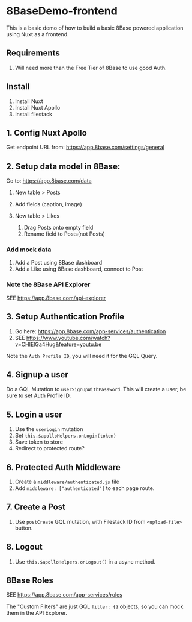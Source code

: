 # 8BaseDemo-frontend

This is a basic demo of how to build a basic 8Base powered application using Nuxt as a frontend.

## Requirements

1. Will need more than the Free Tier of 8Base to use good Auth.

## Install

1. Install Nuxt
2. Install Nuxt Apollo
3. Install filestack

## 1. Config Nuxt Apollo

Get endpoint URL from: https://app.8base.com/settings/general

## 2. Setup data model in 8Base:

Go to: https://app.8base.com/data

1.  New table > Posts
2.  Add fields (caption, image)
3.  New table > Likes

    1. Drag Posts onto empty field
    2. Rename field to Posts(not Posts)

### Add mock data

1.  Add a Post using 8Base dashboard
2.  Add a Like using 8Base dashboard, connect to Post

### Note the 8Base API Explorer

SEE https://app.8base.com/api-explorer

## 3. Setup Authentication Profile

1. Go here: https://app.8base.com/app-services/authentication
2. SEE https://www.youtube.com/watch?v=CHIElGa4Hug&feature=youtu.be

Note the `Auth Profile ID`, you will need it for the GQL Query.

## 4. Signup a user

Do a GQL Mutation to `userSignUpWithPassword`.
This will create a user, be sure to set Auth Profile ID.

## 5. Login a user

1. Use the `userLogin` mutation
1. Set `this.$apolloHelpers.onLogin(token)`
1. Save token to store
1. Redirect to protected route?

## 6. Protected Auth Middleware

1. Create a `middleware/authenticated.js` file
1. Add `middleware: ["authenticated"]` to each page route.

## 7. Create a Post

1. Use `postCreate` GQL mutation, with Filestack ID from `<upload-file>` button.

## 8. Logout

1.  Use `this.$apolloHelpers.onLogout()` in a async method.

## 8Base Roles

SEE https://app.8base.com/app-services/roles

The "Custom Filters" are just GQL `filter: {}` objects, so you can mock them in the API Explorer.
